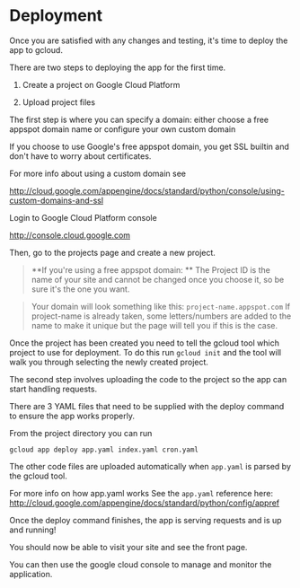 # Deployment
Once you are satisfied with any changes and testing,
it's time to deploy the app to gcloud.

There are two steps to deploying the app
for the first time.

1. Create a project on Google Cloud Platform

2. Upload project files

The first step is where you can specify a domain:
either choose a free appspot domain name
or configure your own custom domain

If you choose to use Google's free appspot domain,
you get SSL builtin and don't have to worry about certificates.

For more info about using a custom domain see

http://cloud.google.com/appengine/docs/standard/python/console/using-custom-domains-and-ssl

Login to Google Cloud Platform console

http://console.cloud.google.com

Then, go to the projects page and create a new project.


> **If you're using a free appspot domain: **
> The Project ID is the name of your site and cannot be changed
> once you choose it, so be sure it's the one you want.

> Your domain will look something like this:
> `project-name.appspot.com`
> If project-name is already taken, some letters/numbers
> are added to the name to make it unique
> but the page will tell you if this is the case.

Once the project has been created you
need to tell the gcloud tool which project to use
for deployment. To do this run `gcloud init`
and the tool will walk you through selecting the
newly created project.


The second step involves uploading the code to the project
so the app can start handling requests.

There are 3 YAML files that need to be supplied with the
deploy command to ensure the app works properly.

From the project directory you can run

`gcloud app deploy app.yaml index.yaml cron.yaml`

The other code files are uploaded automatically when
`app.yaml` is parsed by the gcloud tool.

For more info on how app.yaml works
See the `app.yaml` reference here:
http://cloud.google.com/appengine/docs/standard/python/config/appref

Once the deploy command finishes, the app is
serving requests and is up and running!


You should now be able to visit your site and see the front page.

You can then use the google cloud console to manage and monitor the application.